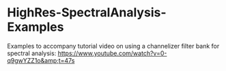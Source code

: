 # HighRes-SpectralAnalysis-Examples
Examples to accompany tutorial video on using a channelizer filter bank for spectral analysis: https://www.youtube.com/watch?v=0-q9gwYZZ1o&amp;t=47s
